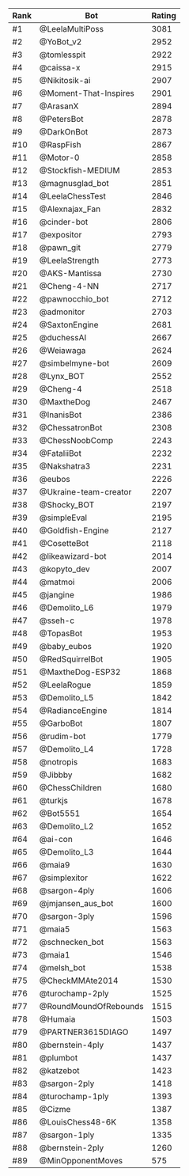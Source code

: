 Rank|Bot|Rating
---|---|---
#1|@LeelaMultiPoss|3081
#2|@YoBot_v2|2952
#3|@tomlesspit|2922
#4|@caissa-x|2915
#5|@Nikitosik-ai|2907
#6|@Moment-That-Inspires|2901
#7|@ArasanX|2894
#8|@PetersBot|2878
#9|@DarkOnBot|2873
#10|@RaspFish|2867
#11|@Motor-0|2858
#12|@Stockfish-MEDIUM|2853
#13|@magnusglad_bot|2851
#14|@LeelaChessTest|2846
#15|@Alexnajax_Fan|2832
#16|@cinder-bot|2806
#17|@expositor|2793
#18|@pawn_git|2779
#19|@LeelaStrength|2773
#20|@AKS-Mantissa|2730
#21|@Cheng-4-NN|2717
#22|@pawnocchio_bot|2712
#23|@admonitor|2703
#24|@SaxtonEngine|2681
#25|@duchessAI|2667
#26|@Weiawaga|2624
#27|@simbelmyne-bot|2609
#28|@Lynx_BOT|2552
#29|@Cheng-4|2518
#30|@MaxtheDog|2467
#31|@InanisBot|2386
#32|@ChessatronBot|2308
#33|@ChessNoobComp|2243
#34|@FataliiBot|2232
#35|@Nakshatra3|2231
#36|@eubos|2226
#37|@Ukraine-team-creator|2207
#38|@Shocky_BOT|2197
#39|@simpleEval|2195
#40|@Goldfish-Engine|2127
#41|@CosetteBot|2118
#42|@likeawizard-bot|2014
#43|@kopyto_dev|2007
#44|@matmoi|2006
#45|@jangine|1986
#46|@Demolito_L6|1979
#47|@sseh-c|1978
#48|@TopasBot|1953
#49|@baby_eubos|1920
#50|@RedSquirrelBot|1905
#51|@MaxtheDog-ESP32|1868
#52|@LeelaRogue|1859
#53|@Demolito_L5|1842
#54|@RadianceEngine|1814
#55|@GarboBot|1807
#56|@rudim-bot|1779
#57|@Demolito_L4|1728
#58|@notropis|1683
#59|@Jibbby|1682
#60|@ChessChildren|1680
#61|@turkjs|1678
#62|@Bot5551|1654
#63|@Demolito_L2|1652
#64|@ai-con|1646
#65|@Demolito_L3|1644
#66|@maia9|1630
#67|@simplexitor|1622
#68|@sargon-4ply|1606
#69|@jmjansen_aus_bot|1600
#70|@sargon-3ply|1596
#71|@maia5|1563
#72|@schnecken_bot|1563
#73|@maia1|1546
#74|@melsh_bot|1538
#75|@CheckMMAte2014|1530
#76|@turochamp-2ply|1525
#77|@RoundMoundOfRebounds|1515
#78|@Humaia|1503
#79|@PARTNER3615DIAGO|1497
#80|@bernstein-4ply|1437
#81|@plumbot|1437
#82|@katzebot|1423
#83|@sargon-2ply|1418
#84|@turochamp-1ply|1393
#85|@Cizme|1387
#86|@LouisChess48-6K|1358
#87|@sargon-1ply|1335
#88|@bernstein-2ply|1260
#89|@MinOpponentMoves|575
